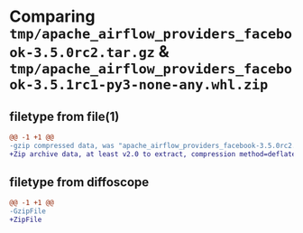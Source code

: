 # Comparing `tmp/apache_airflow_providers_facebook-3.5.0rc2.tar.gz` & `tmp/apache_airflow_providers_facebook-3.5.1rc1-py3-none-any.whl.zip`

## filetype from file(1)

```diff
@@ -1 +1 @@
-gzip compressed data, was "apache_airflow_providers_facebook-3.5.0rc2.tar", last modified: Tue Apr 30 11:26:15 2024, max compression
+Zip archive data, at least v2.0 to extract, compression method=deflate
```

## filetype from diffoscope

```diff
@@ -1 +1 @@
-GzipFile
+ZipFile
```

